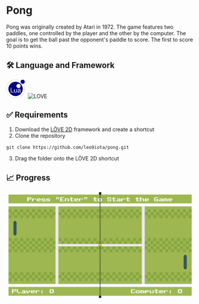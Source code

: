 # Pong

Pong was originally created by Atari in 1972. The game features two paddles, one controlled by the player and the other by the computer. The goal is to get the ball past the opponent's paddle to score. The first to score 10 points wins.

## 🛠️ Language and Framework
<div>
    <img src="https://github.com/devicons/devicon/blob/master/icons/lua/lua-original-wordmark.svg" title="Lua" alt="Lua" width="50" height="50"/>&nbsp;
    <img src="https://love2d.org/favicon.ico" title="LOVE" alt="LOVE" width="50" height="50"/>&nbsp;
<div>

## ✅ Requirements

1. Download the [LÖVE 2D](https://love2d.org/) framework and create a shortcut
2. Clone the repository

```shell
git clone https://github.com/leo9iota/pong.git
```

3. Drag the folder onto the LÖVE 2D shortcut

## 📈 Progress

![Pong Version 1](images/pong-version-1.png)